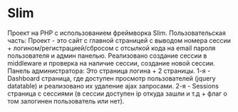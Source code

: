 # Slim
Проект на РНР с использованием фреймворка Slim. 
Пользовательская часть:
Проект - это сайт с главной страницей с выводом номера сессии + логином/регистрацией/сбросом с отсылкой кода на email пароля пользователя и админ панелью.
Реализовано создание сессии в middleware и проверка на наличие сессии, создание новой сессии.
Панель администратора:
Это страница логина + 2 страницы.
1-я - Dashboard страница, где доступен просмотр пользователей (jquery datatable) и реализовано их удаление ajax запросами.
2-я - Sessions страница с сессиями (в сессии доступен ip откуда зашли и т.д + флаг о том залогинен пользователь или нет).
